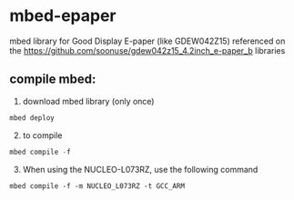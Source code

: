 # mbed-epaper
mbed library for Good Display E-paper (like GDEW042Z15)
referenced on the https://github.com/soonuse/gdew042z15_4.2inch_e-paper_b libraries

## compile mbed:

1. download mbed library (only once)
``` powershell
mbed deploy
```

2. to compile
``` powershell
mbed compile -f
```

3. When using the NUCLEO-L073RZ, use the following command
```
mbed compile -f -m NUCLEO_L073RZ -t GCC_ARM
```